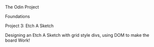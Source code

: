 The Odin Project

Foundations

Project 3: Etch A Sketch

Designing an Etch A Sketch with grid style divs, using DOM to make the board Work!
